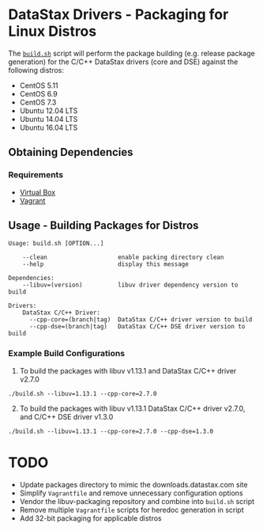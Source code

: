 # DataStax Drivers - Packaging for Linux Distros
The [`build.sh`](https://github.com/mikefero/drivers-linux-packaging) script
will perform the package building (e.g. release package generation) for the
C/C++ DataStax drivers (core and DSE) against the following distros:

- CentOS 5.11
- CentOS 6.9
- CentOS 7.3
- Ubuntu 12.04 LTS
- Ubuntu 14.04 LTS
- Ubuntu 16.04 LTS

## Obtaining Dependencies

### Requirements
- [Virtual Box](https://www.virtualbox.org/wiki/Downloads)
- [Vagrant](https://www.vagrantup.com/downloads.html)

## Usage - Building Packages for Distros

```
Usage: build.sh [OPTION...]

    --clean                    enable packing directory clean
    --help                     display this message

Dependencies:
    --libuv=(version)          libuv driver dependency version to build

Drivers:
    DataStax C/C++ Driver:
      --cpp-core=(branch|tag)  DataStax C/C++ driver version to build
      --cpp-dse=(branch|tag)   DataStax C/C++ DSE driver version to build
```

### Example Build Configurations

1. To build the packages with libuv v1.13.1 and DataStax C/C++ driver v2.7.0

```
./build.sh --libuv=1.13.1 --cpp-core=2.7.0
```

2. To build the packages with libuv v1.13.1 DataStax C/C++ driver v2.7.0, and
   C/C++ DSE driver v1.3.0

```
./build.sh --libuv=1.13.1 --cpp-core=2.7.0 --cpp-dse=1.3.0
```

# TODO
- Update packages directory to mimic the downloads.datastax.com site
- Simplify `Vagrantfile` and remove unnecessary configuration options
- Vendor the libuv-packaging repository and combine into `build.sh` script
- Remove multiple `Vagrantfile` scripts for heredoc generation in script
- Add 32-bit packaging for applicable distros
